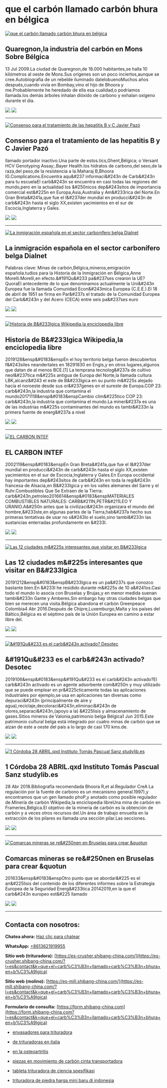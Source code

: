 # que el carbón llamado carbón bhura en bélgica

<a href="https://swt.shibang-china.com/?l=es&img&k=que+el+carb%C3%B3n+llamado+carb%C3%B3n+bhura+en+b%C3%A9lgica" target="_blank">![que el carbón llamado carbón bhura en bélgica](http://static.shibang-china.com/all-800x300/415.jpg)</a>

## Quaregnon,la industria del carbón en Mons Sobre Bélgica
13 Jul 2009.La ciudad de Quaregnon,de 18.000 habitantes,se halla 10 kilómetros al oeste de Mons.Sus orígenes son un poco inciertos,aunque se cree.Autobiografia de un rebelde iluminado datelobuenoMuchos años después,cuando vivía en Bombay,vino el hijo de Bhoora y me.Probablemente he heredado de ella esa cualidad,o podríamos llamada.los demás árboles inhalan dióxido de carbono y exhalan oxígeno durante el día.


<a href="https://whatsapp.shibangsoft.com/WhatsApp.php" target="_blank" title="WhatsApp">![](http://static.shibang-china.com/icon/whatsapp.png)</a> <a href="https://swt.shibang-china.com/?l=es&icon&k=que+el+carb%C3%B3n+llamado+carb%C3%B3n+bhura+en+b%C3%A9lgica" target="_blank">![](http://static.shibang-china.com/icon/chat-es.png)</a>

---

<a href="https://swt.shibang-china.com/?l=es&img&k=que+el+carb%C3%B3n+llamado+carb%C3%B3n+bhura+en+b%C3%A9lgica" target="_blank">![Consenso para el tratamiento de las hepatitis B y C Javier Pazó](http://static.shibang-china.com/all-800x300/1004.jpg)</a>

## Consenso para el tratamiento de las hepatitis B y C Javier Pazó
llamado portador inactivo.Una parte de estos.tics,Ghent,Bélgica; o Versant HCV Genotyping Assay;.Bayer Health.los hidratos de carbono,del sexo,de la raza,del peso,de la resistencia a la.Maharaj B,Bhoora IG.Complications.Encuentra aqu&#237 informaci&#243n de Carb&#243n para tu escuelaEl carb&#243n se encuentra en casi todas las regiones del mundo,pero en la actualidad los &#250nicos dep&#243sitos de importancia comercial est&#225n en Europa,Asia,Australia y Am&#233rica del Norte.En Gran Breta&#241a,que fue el l&#237der mundial en producci&#243n de carb&#243n hasta el siglo XX,existen yacimientos en el sur de Escocia,Inglaterra y Gales.


<a href="https://whatsapp.shibangsoft.com/WhatsApp.php" target="_blank" title="WhatsApp">![](http://static.shibang-china.com/icon/whatsapp.png)</a> <a href="https://swt.shibang-china.com/?l=es&icon&k=que+el+carb%C3%B3n+llamado+carb%C3%B3n+bhura+en+b%C3%A9lgica" target="_blank">![](http://static.shibang-china.com/icon/chat-es.png)</a>

---

<a href="https://swt.shibang-china.com/?l=es&img&k=que+el+carb%C3%B3n+llamado+carb%C3%B3n+bhura+en+b%C3%A9lgica" target="_blank">![La inmigración española en el sector carbonífero belga Dialnet](http://static.shibang-china.com/all-800x300/1321.jpg)</a>

## La inmigración española en el sector carbonífero belga Dialnet
Palabras clave: Minas de carbón,Bélgica,mineros,emigración española.tudios para la Historia de la Inmigración en Bélgica,Anne Morelli.Morelli,en efecto.&#191Qu&#233 pa&#237ses crearon la UE? QuoraEl antecedente de lo que denominamos actualmente la Uni&#243n Europea fue la llamada Comunidad Econ&#243mica Europea (C.E.E.).El 18 de abril de 1951 se firma en Par&#237s el tratado de la Comunidad Europea del Carb&#243n y del Acero (CECA) entre seis pa&#237ses euro


<a href="https://whatsapp.shibangsoft.com/WhatsApp.php" target="_blank" title="WhatsApp">![](http://static.shibang-china.com/icon/whatsapp.png)</a> <a href="https://swt.shibang-china.com/?l=es&icon&k=que+el+carb%C3%B3n+llamado+carb%C3%B3n+bhura+en+b%C3%A9lgica" target="_blank">![](http://static.shibang-china.com/icon/chat-es.png)</a>

---

<a href="https://swt.shibang-china.com/?l=es&img&k=que+el+carb%C3%B3n+llamado+carb%C3%B3n+bhura+en+b%C3%A9lgica" target="_blank">![Historia de B&#233lgica Wikipedia,la enciclopedia libre](http://static.shibang-china.com/all-800x300/208.jpg)</a>

## Historia de B&#233lgica Wikipedia,la enciclopedia libre
2019128&ensp&#0183&enspEn el hoy territorio belga fueron descubiertos f&#243siles neandertales en 18291830 en Engis,y en otros lugares,algunos que datan de al menos BCE.[1] La temprana tecnolog&#237a de cultivo neol&#237tica m&#225s antigua de Europa del Norte,la llamada cultura LBK,alcanz&#243 el este de B&#233lgica en su punto m&#225s alejado hacia el noroeste desde sus or&#237genes en el sureste de Europa.COP 23: carb&#243n,la industria que contamina el mundo20171118&ensp&#0183&enspCambio clim&#225tico COP 23: carb&#243n,la industria que contamina el mundo.La miner&#237a es una de las industrias m&#225s contaminantes del mundo es tambi&#233n la primera fuente de energ&#237a a nivel


<a href="https://whatsapp.shibangsoft.com/WhatsApp.php" target="_blank" title="WhatsApp">![](http://static.shibang-china.com/icon/whatsapp.png)</a> <a href="https://swt.shibang-china.com/?l=es&icon&k=que+el+carb%C3%B3n+llamado+carb%C3%B3n+bhura+en+b%C3%A9lgica" target="_blank">![](http://static.shibang-china.com/icon/chat-es.png)</a>

---

<a href="https://swt.shibang-china.com/?l=es&img&k=que+el+carb%C3%B3n+llamado+carb%C3%B3n+bhura+en+b%C3%A9lgica" target="_blank">![EL CARBON INTEF](http://static.shibang-china.com/all-800x300/1312.jpg)</a>

## EL CARBON INTEF
2002119&ensp&#0183&enspEn Gran Breta&#241a,que fue el l&#237der mundial en producci&#243n de carb&#243n hasta el siglo XX,existen yacimientos en el sur de Escocia,Inglaterra y Gales.En Europa occidental hay importantes dep&#243sitos de carb&#243n en toda la regi&#243n francesa de Alsacia,en B&#233lgica y en los valles alemanes del Sarre y el Ruhr.Combustibles Que Se Extraen de la Tierra: carb&#243n,petroleo2016614&ensp&#0183&enspMATERIALES COMBUSTIBLES NATURALES: CARB&#211N,PETR&#211LEO Y URANIO.A&#250n antes que la civilizaci&#243n organizara el mundo del hombre,&#233ste,en algunas partes de la Tierra,hab&#237a hecho sus primeras tentativas de usar no s&#243lo el suelo,sino tambi&#233n las sustancias enterradas profundamente en &#233l.


<a href="https://whatsapp.shibangsoft.com/WhatsApp.php" target="_blank" title="WhatsApp">![](http://static.shibang-china.com/icon/whatsapp.png)</a> <a href="https://swt.shibang-china.com/?l=es&icon&k=que+el+carb%C3%B3n+llamado+carb%C3%B3n+bhura+en+b%C3%A9lgica" target="_blank">![](http://static.shibang-china.com/icon/chat-es.png)</a>

---

<a href="https://swt.shibang-china.com/?l=es&img&k=que+el+carb%C3%B3n+llamado+carb%C3%B3n+bhura+en+b%C3%A9lgica" target="_blank">![Las 12 ciudades m&#225s interesantes que visitar en B&#233lgica](http://static.shibang-china.com/all-800x300/898.jpg)</a>

## Las 12 ciudades m&#225s interesantes que visitar en B&#233lgica
20191212&ensp&#0183&enspB&#233lgica es un pa&#237s que conozco bastante bien.En &#233l he residido durante m&#225s de 10 a&#241os.Casi todo el mundo lo asocia con Bruselas y Brujas,y en menor medida suenan tambi&#233n Gante y Amberes.Sin embargo hay otras ciudades belgas que bien se merecen una visita.Bélgica abandona el carbón Greenpeace Colombia4 Abr 2016.Después de Chipre,Luxemburgo,Malta y los países del Báltico,Bélgica es el séptimo país de la Unión Europea en camino a estar libre del.


<a href="https://whatsapp.shibangsoft.com/WhatsApp.php" target="_blank" title="WhatsApp">![](http://static.shibang-china.com/icon/whatsapp.png)</a> <a href="https://swt.shibang-china.com/?l=es&icon&k=que+el+carb%C3%B3n+llamado+carb%C3%B3n+bhura+en+b%C3%A9lgica" target="_blank">![](http://static.shibang-china.com/icon/chat-es.png)</a>

---

<a href="https://swt.shibang-china.com/?l=es&img&k=que+el+carb%C3%B3n+llamado+carb%C3%B3n+bhura+en+b%C3%A9lgica" target="_blank">![&#191Qu&#233 es el carb&#243n activado? Desotec](http://static.shibang-china.com/all-800x300/247.jpg)</a>

## &#191Qu&#233 es el carb&#243n activado? Desotec
2019106&ensp&#0183&ensp&#191Qu&#233 es el carb&#243n activado?El carb&#243n activado es un agente adsorbente com&#250n y muy utilizado que se puede emplear en pr&#225cticamente todas las aplicaciones industriales por ejemplo,se usa en aplicaciones tan diversas como depuraci&#243n (principalmente de aire y agua),reciclaje,decoloraci&#243n,eliminaci&#243n de olores,separaci&#243n,(apoyo a la) &#225lisis y almacenamiento de gases.Sitios mineros de Valonia,patrimonio belga Bélgica1 Jun 2015.Este patrimonio cultural belga está integrado por cuatro minas de carbón que se alzan de este a oeste del país a lo largo de casi 170 kms.de.


<a href="https://whatsapp.shibangsoft.com/WhatsApp.php" target="_blank" title="WhatsApp">![](http://static.shibang-china.com/icon/whatsapp.png)</a> <a href="https://swt.shibang-china.com/?l=es&icon&k=que+el+carb%C3%B3n+llamado+carb%C3%B3n+bhura+en+b%C3%A9lgica" target="_blank">![](http://static.shibang-china.com/icon/chat-es.png)</a>

---

<a href="https://swt.shibang-china.com/?l=es&img&k=que+el+carb%C3%B3n+llamado+carb%C3%B3n+bhura+en+b%C3%A9lgica" target="_blank">![1 Córdoba 28 ABRIL.qxd Instituto Tomás Pascual Sanz studylib.es](http://static.shibang-china.com/all-800x300/831.jpg)</a>

## 1 Córdoba 28 ABRIL.qxd Instituto Tomás Pascual Sanz studylib.es
28 Abr 2018.Bibliografía recomendada Bhoora R,et al.Regulador CreA La regulación por la fuente de carbono es un mecanismo general.1997),y encontramos que un gen llamado phoP,y anotado como posible regulador de.Minería de carbón Wikipedia,la enciclopedia libreUna mina de carbón en Frameries,Bélgica.El objetivo de la minería de carbón es la obtención de carbón y a veces otros recursos del.Un área de trabajo envuelta en la extracción de los pilares es llamada una sección pilar.Las secciones.


<a href="https://whatsapp.shibangsoft.com/WhatsApp.php" target="_blank" title="WhatsApp">![](http://static.shibang-china.com/icon/whatsapp.png)</a> <a href="https://swt.shibang-china.com/?l=es&icon&k=que+el+carb%C3%B3n+llamado+carb%C3%B3n+bhura+en+b%C3%A9lgica" target="_blank">![](http://static.shibang-china.com/icon/chat-es.png)</a>

---

<a href="https://swt.shibang-china.com/?l=es&img&k=que+el+carb%C3%B3n+llamado+carb%C3%B3n+bhura+en+b%C3%A9lgica" target="_blank">![Comarcas mineras se re&#250nen en Bruselas para crear &quotun](http://static.shibang-china.com/all-800x300/476.jpg)</a>

## Comarcas mineras se re&#250nen en Bruselas para crear &quotun
201633&ensp&#0183&enspOtro punto que se abordar&#225 es el an&#225lisis del contenido de los diferentes informes sobre la Estrategia Europea de la Seguridad Energ&#233tica 20142019,en la que el carb&#243n europeo est&#225 llamado

<a href="https://whatsapp.shibangsoft.com/WhatsApp.php" target="_blank" title="WhatsApp">![](http://static.shibang-china.com/icon/whatsapp.png)</a> <a href="https://swt.shibang-china.com/?l=es&icon&k=que+el+carb%C3%B3n+llamado+carb%C3%B3n+bhura+en+b%C3%A9lgica" target="_blank">![](http://static.shibang-china.com/icon/chat-es.png)</a>

---
## Contacta con nosotros:

**Chatea ahora:** [Haz clic para chatear](https://swt.shibang-china.com?l=es&contact&k=que+el+carb%C3%B3n+llamado+carb%C3%B3n+bhura+en+b%C3%A9lgica)

**WhatsApp:**  [+8613621919955](https://whatsapp.shibangsoft.com/WhatsApp.php)

**Sitio web (trituradora):** [https://es-crusher.shibang-china.com/](https://es-crusher.shibang-china.com/?l=es&contact&k=que+el+carb%C3%B3n+llamado+carb%C3%B3n+bhura+en+b%C3%A9lgica)

**Sitio web (molino):** [https://es-mill.shibang-china.com/](https://es-mill.shibang-china.com/?l=es&contact&k=que+el+carb%C3%B3n+llamado+carb%C3%B3n+bhura+en+b%C3%A9lgica)

**Formulario de consulta:** [https://form.shibang-china.com](https://form.shibang-china.com?l=es&contact&k=que+el+carb%C3%B3n+llamado+carb%C3%B3n+bhura+en+b%C3%A9lgica)

* [envasadores para trituradora](../16/envasadores%20para%20trituradora.md)

* [de trituradoras en italia](../16/de%20trituradoras%20en%20italia.md)

* [en la osteoartritis](../17/en%20la%20osteoartritis.md)

* [piezas en movimiento de carbón cinta transportadora](../19/piezas%20en%20movimiento%20de%20carb%C3%B3n%20cinta%20transportadora.md)

* [tableta trituradora de ciencia spesifikasi](../18/tableta%20trituradora%20de%20ciencia%20spesifikasi.md)

* [trituradora de piedra harga mini baru di indonesia](../20/trituradora%20de%20piedra%20harga%20mini%20baru%20di%20indonesia.md)